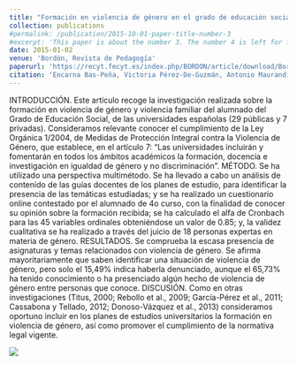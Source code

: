 ```yaml
---
title: "Formación en violencia de género en el grado de educación social de las universidades españolas"
collection: publications
#permalink: /publication/2015-10-01-paper-title-number-3
#excerpt: 'This paper is about the number 3. The number 4 is left for future work.'
date: 2015-01-02
venue: 'Bordón, Revista de Pedagogía'
paperurl: 'https://recyt.fecyt.es/index.php/BORDON/article/download/Bordon.2015.67303/19208'
citation: 'Encarna Bas-Peña, Victoria Pérez-De-Guzmán, Antonio Maurandi López, "Formación en violencia de género en el grado de educación social de las universidades españolas", Bordón, Revista de Pedagogía 67 (3), 2015, 51-66, ISSN: 0210-5934, DOI: 10.13042/Bordon.2015.67303'
---
```


INTRODUCCIÓN. Este artículo recoge la investigación realizada sobre la formación en violencia de género y violencia familiar del alumnado del Grado de Educación Social, de las universidades españolas (29 públicas y 7 privadas). Consideramos relevante conocer el cumplimiento de la Ley Orgánica 1/2004, de Medidas de Protección Integral contra la Violencia de Género, que establece, en el artículo 7: “Las universidades incluirán y fomentarán en todos los ámbitos académicos la formación, docencia e investigación en igualdad de género y no discriminación”. MÉTODO. Se ha utilizado una perspectiva multimétodo. Se ha llevado a cabo un análisis de contenido de las
guías docentes de los planes de estudio, para identificar la presencia de las temáticas estudiadas; y se ha realizado un cuestionario online contestado por el alumnado de 4o curso, con la finalidad de conocer su opinión sobre la formación recibida; se ha calculado el alfa de Cronbach para las 45 variables ordinales obteniéndose un valor de 0.85; y, la validez cualitativa se ha realizado a través del juicio de 18 personas expertas en materia de género. RESULTADOS. Se comprueba la escasa presencia de asignaturas y temas relacionados con violencia de género. Se afirma mayoritariamente que saben identificar una situación de violencia de género, pero solo el 15,49% indica
haberla denunciado, aunque el 65,73% ha tenido conocimiento o ha presenciado algún hecho de violencia de género entre personas que conoce. DISCUSIÓN. Como en otras investigaciones (Titus, 2000; Rebollo et al., 2009; García-Pérez et al., 2011; Cassabona y Tellado, 2012; Donoso-Vázquez et al., 2013) consideramos oportuno incluir en los planes de estudios universitarios la formación en violencia de género, así como promover el cumplimiento de la normativa legal vigente.


![](https://amaurandi.github.io/files/bordon.png)




